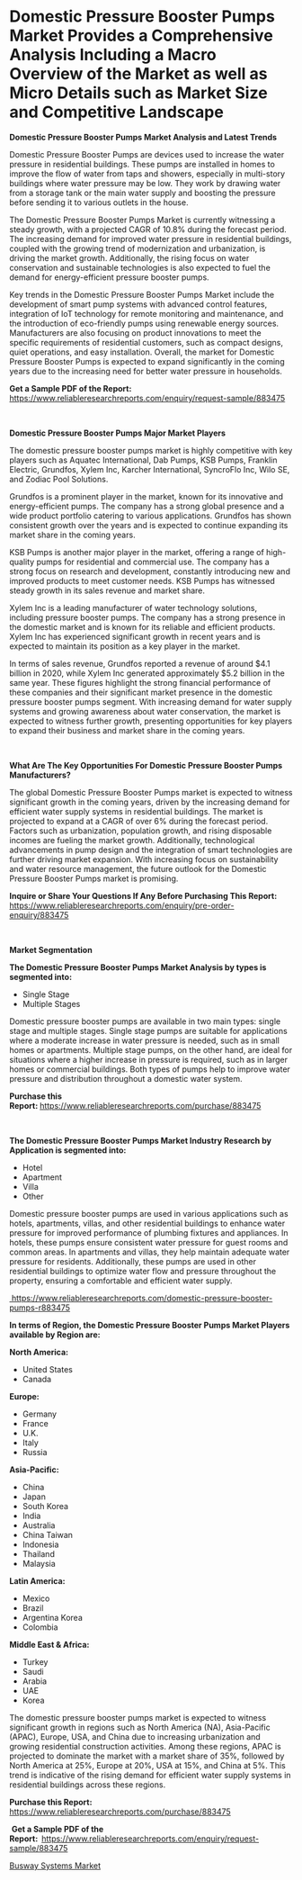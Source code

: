 <p><h1>Domestic Pressure Booster Pumps Market Provides a Comprehensive Analysis Including a Macro Overview of the Market as well as Micro Details such as Market Size and Competitive Landscape</h1></p><p><strong>Domestic Pressure Booster Pumps Market Analysis and Latest Trends</strong></p>
<p><p>Domestic Pressure Booster Pumps are devices used to increase the water pressure in residential buildings. These pumps are installed in homes to improve the flow of water from taps and showers, especially in multi-story buildings where water pressure may be low. They work by drawing water from a storage tank or the main water supply and boosting the pressure before sending it to various outlets in the house.</p><p>The Domestic Pressure Booster Pumps Market is currently witnessing a steady growth, with a projected CAGR of 10.8% during the forecast period. The increasing demand for improved water pressure in residential buildings, coupled with the growing trend of modernization and urbanization, is driving the market growth. Additionally, the rising focus on water conservation and sustainable technologies is also expected to fuel the demand for energy-efficient pressure booster pumps.</p><p>Key trends in the Domestic Pressure Booster Pumps Market include the development of smart pump systems with advanced control features, integration of IoT technology for remote monitoring and maintenance, and the introduction of eco-friendly pumps using renewable energy sources. Manufacturers are also focusing on product innovations to meet the specific requirements of residential customers, such as compact designs, quiet operations, and easy installation. Overall, the market for Domestic Pressure Booster Pumps is expected to expand significantly in the coming years due to the increasing need for better water pressure in households.</p></p>
<p><strong>Get a Sample PDF of the Report:&nbsp;</strong> <a href="https://www.reliableresearchreports.com/enquiry/request-sample/883475">https://www.reliableresearchreports.com/enquiry/request-sample/883475</a></p>
<p>&nbsp;</p>
<p><strong>Domestic Pressure Booster Pumps Major Market Players</strong></p>
<p><p>The domestic pressure booster pumps market is highly competitive with key players such as Aquatec International, Dab Pumps, KSB Pumps, Franklin Electric, Grundfos, Xylem Inc, Karcher International, SyncroFlo Inc, Wilo SE, and Zodiac Pool Solutions. </p><p>Grundfos is a prominent player in the market, known for its innovative and energy-efficient pumps. The company has a strong global presence and a wide product portfolio catering to various applications. Grundfos has shown consistent growth over the years and is expected to continue expanding its market share in the coming years.</p><p>KSB Pumps is another major player in the market, offering a range of high-quality pumps for residential and commercial use. The company has a strong focus on research and development, constantly introducing new and improved products to meet customer needs. KSB Pumps has witnessed steady growth in its sales revenue and market share.</p><p>Xylem Inc is a leading manufacturer of water technology solutions, including pressure booster pumps. The company has a strong presence in the domestic market and is known for its reliable and efficient products. Xylem Inc has experienced significant growth in recent years and is expected to maintain its position as a key player in the market.</p><p>In terms of sales revenue, Grundfos reported a revenue of around $4.1 billion in 2020, while Xylem Inc generated approximately $5.2 billion in the same year. These figures highlight the strong financial performance of these companies and their significant market presence in the domestic pressure booster pumps segment. With increasing demand for water supply systems and growing awareness about water conservation, the market is expected to witness further growth, presenting opportunities for key players to expand their business and market share in the coming years.</p></p>
<p>&nbsp;</p>
<p><strong>What Are The Key Opportunities For Domestic Pressure Booster Pumps Manufacturers?</strong></p>
<p><p>The global Domestic Pressure Booster Pumps market is expected to witness significant growth in the coming years, driven by the increasing demand for efficient water supply systems in residential buildings. The market is projected to expand at a CAGR of over 6% during the forecast period. Factors such as urbanization, population growth, and rising disposable incomes are fueling the market growth. Additionally, technological advancements in pump design and the integration of smart technologies are further driving market expansion. With increasing focus on sustainability and water resource management, the future outlook for the Domestic Pressure Booster Pumps market is promising.</p></p>
<p><strong>Inquire or Share Your Questions If Any Before Purchasing This Report:</strong> <a href="https://www.reliableresearchreports.com/enquiry/pre-order-enquiry/883475">https://www.reliableresearchreports.com/enquiry/pre-order-enquiry/883475</a></p>
<p>&nbsp;</p>
<p><strong>Market Segmentation</strong></p>
<p><strong>The Domestic Pressure Booster Pumps Market Analysis by types is segmented into:</strong></p>
<p><ul><li>Single Stage</li><li>Multiple Stages</li></ul></p>
<p><p>Domestic pressure booster pumps are available in two main types: single stage and multiple stages. Single stage pumps are suitable for applications where a moderate increase in water pressure is needed, such as in small homes or apartments. Multiple stage pumps, on the other hand, are ideal for situations where a higher increase in pressure is required, such as in larger homes or commercial buildings. Both types of pumps help to improve water pressure and distribution throughout a domestic water system.</p></p>
<p><strong>Purchase this Report:&nbsp;</strong><a href="https://www.reliableresearchreports.com/purchase/883475">https://www.reliableresearchreports.com/purchase/883475</a></p>
<p>&nbsp;</p>
<p><strong>The Domestic Pressure Booster Pumps Market Industry Research by Application is segmented into:</strong></p>
<p><ul><li>Hotel</li><li>Apartment</li><li>Villa</li><li>Other</li></ul></p>
<p><p>Domestic pressure booster pumps are used in various applications such as hotels, apartments, villas, and other residential buildings to enhance water pressure for improved performance of plumbing fixtures and appliances. In hotels, these pumps ensure consistent water pressure for guest rooms and common areas. In apartments and villas, they help maintain adequate water pressure for residents. Additionally, these pumps are used in other residential buildings to optimize water flow and pressure throughout the property, ensuring a comfortable and efficient water supply.</p></p>
<p><a href="https://www.reliableresearchreports.com/domestic-pressure-booster-pumps-r883475">&nbsp;https://www.reliableresearchreports.com/domestic-pressure-booster-pumps-r883475</a></p>
<p><strong>In terms of Region, the Domestic Pressure Booster Pumps Market Players available by Region are:</strong></p>
<p>
    <p> <strong> North America: </strong>
        <ul>
            <li>United States</li>
            <li>Canada</li>
        </ul>
        </p> 
    <p> <strong> Europe: </strong>
        <ul>
            <li>Germany</li>
            <li>France</li>
            <li>U.K.</li>
            <li>Italy</li>
            <li>Russia</li>
        </ul>
        </p> 
    <p> <strong> Asia-Pacific: </strong>
        <ul>
            <li>China</li>
            <li>Japan</li>
            <li>South Korea</li>
            <li>India</li>
            <li>Australia</li>
            <li>China Taiwan</li>
            <li>Indonesia</li>
            <li>Thailand</li>
            <li>Malaysia</li>
        </ul>
        </p> 
    <p> <strong> Latin America: </strong>
        <ul>
            <li>Mexico</li>
            <li>Brazil</li>
            <li>Argentina Korea</li>
            <li>Colombia</li>
        </ul>
        </p> 
    <p> <strong> Middle East & Africa: </strong>
        <ul>
            <li>Turkey</li>
            <li>Saudi</li>
            <li>Arabia</li>
            <li>UAE</li>
            <li>Korea</li>
        </ul>
    </p>
    </p>
<p><p>The domestic pressure booster pumps market is expected to witness significant growth in regions such as North America (NA), Asia-Pacific (APAC), Europe, USA, and China due to increasing urbanization and growing residential construction activities. Among these regions, APAC is projected to dominate the market with a market share of 35%, followed by North America at 25%, Europe at 20%, USA at 15%, and China at 5%. This trend is indicative of the rising demand for efficient water supply systems in residential buildings across these regions.</p></p>
<p><strong>Purchase this Report: </strong><a href="https://www.reliableresearchreports.com/purchase/883475">https://www.reliableresearchreports.com/purchase/883475</a></p>
<p>&nbsp;<strong>Get a Sample PDF of the Report:&nbsp;&nbsp;</strong><a href="https://www.reliableresearchreports.com/enquiry/request-sample/883475">https://www.reliableresearchreports.com/enquiry/request-sample/883475</a></p>
<p><strong></strong></p>
<p><p><a href="https://view.publitas.com/reportprime-1/busway-systems-industry-analysis-report-its-market-size-growing-with-a-cagr-of-6-2-by-applications-types-and-region-forecasted-for-period-from-2024-to-2031/">Busway Systems Market</a></p></p>